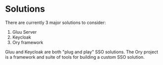 # Solutions

There are currently 3 major solutions to consider:

1. Gluu Server
2. Keycloak
3. Ory framework



Gluu and Keycloak are both "plug and play" SSO solutions. The Ory project is a framework and suite of tools for building a custom SSO solution. 

